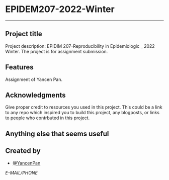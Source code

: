 # EPIDEM207-2022-Winter


---------

## Project title
Project description: EPIDIM 207-Reproducibility in Epidemiologic _ 2022 Winter. The project is for assignment submission.  

## Features
Assignment of Yancen Pan.

## Acknowledgments
Give proper credit to resources you used in this project. This could be a link to any repo which inspired you to build this project, any blogposts, or links to people who contrbuted in this project. 

## Anything else that seems useful


## Created by
* [@YancenPan](https://github.com/YancenPan)

*E-MAIL/PHONE*
